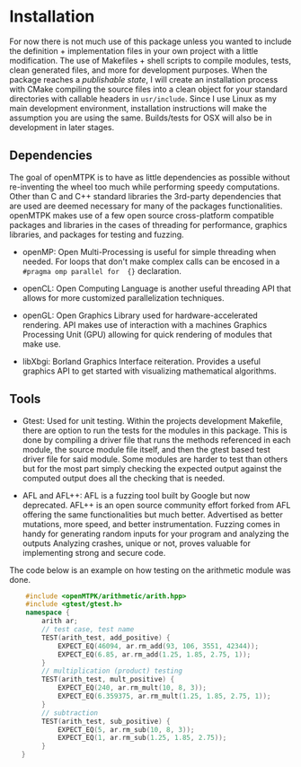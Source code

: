 Installation
=====

For now there is not much use of this package unless you wanted to include the
definition + implementation files in your own project with a little modification.
The use of Makefiles + shell scripts to compile modules, tests, clean generated files,
and more for development purposes. When the package reaches a *publishable state*, I
will create an installation process with CMake compiling the source files into a clean
object for your standard directories with callable headers in `usr/include`. Since I
use Linux as my main development environment, installation instructions will make the
assumption you are using the same. Builds/tests for OSX will also be in development in
later stages.

Dependencies
------------
The goal of openMTPK is to have as little dependencies as possible without re-inventing 
the wheel too much while performing speedy computations. Other than C and C++ standard 
libraries the 3rd-party dependencies that are used are deemed necessary for many of the
packages functionalities. openMTPK makes use of a few open source cross-platform 
compatible packages and libraries in the cases of threading for performance, graphics 
libraries, and packages for testing and fuzzing.

* openMP: Open Multi-Processing is useful for simple threading when needed.
For loops that don't make complex calls can be encosed in a `#pragma omp parallel for 
{}` declaration.

* openCL: Open Computing Language is another useful threading API that allows for
more customized parallelization techniques.

* openGL: Open Graphics Library used for hardware-accelerated rendering. API
makes use of interaction with a machines Graphics Processing Unit (GPU) allowing 
for quick rendering of modules that make use.

* libXbgi: Borland Graphics Interface reiteration. Provides a useful graphics API
to get started with visualizing mathematical algorithms.

Tools
-----
* Gtest: Used for unit testing. Within the projects development Makefile,
there are option to run the tests for the modules in this package. This is done by 
compiling a driver file that runs the methods referenced in each module, the source 
module file itself, and then the gtest based test driver file for said module. Some 
modules are harder to test than others but for the most part simply checking the 
expected output against the computed output does all the checking that is needed.

* AFL and AFL++: AFL is a fuzzing tool built by Google but now deprecated.
AFL++ is an open source community effort forked from AFL offering the same 
functionalities but much better. Advertised as better mutations, more speed, and 
better instrumentation. Fuzzing comes in handy for generating random inputs for your 
program and analyzing the outputs Analyzing crashes, unique or not, proves valuable 
for implementing strong and secure code.

The code below is an example on how testing on the arithmetic module was done.
```c++
    #include <openMTPK/arithmetic/arith.hpp>
    #include <gtest/gtest.h>
    namespace {
        arith ar;
        // test case, test name
        TEST(arith_test, add_positive) {
            EXPECT_EQ(46094, ar.rm_add(93, 106, 3551, 42344));
            EXPECT_EQ(6.85, ar.rm_add(1.25, 1.85, 2.75, 1));
        }
        // multiplication (product) testing
        TEST(arith_test, mult_positive) {
            EXPECT_EQ(240, ar.rm_mult(10, 8, 3));
            EXPECT_EQ(6.359375, ar.rm_mult(1.25, 1.85, 2.75, 1));
        }
        // subtraction
        TEST(arith_test, sub_positive) {
            EXPECT_EQ(5, ar.rm_sub(10, 8, 3));
            EXPECT_EQ(1, ar.rm_sub(1.25, 1.85, 2.75));
        }
   }

```
